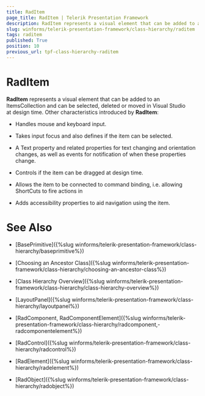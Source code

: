 ```yaml
---
title: RadItem
page_title: RadItem | Telerik Presentation Framework
description: RadItem represents a visual element that can be added to an ItemsCollection and can be selected, deleted or moved in Visual Studio at design time.
slug: winforms/telerik-presentation-framework/class-hierarchy/raditem
tags: raditem
published: True
position: 10
previous_url: tpf-class-hierarchy-raditem
---
```


# RadItem

__RadItem__ represents a visual element that can be added to an ItemsCollection and can be selected, deleted or moved in Visual Studio at design time. Other characteristics introduced by __RadItem__:

* Handles mouse and keyboard input.

* Takes input focus and also defines if the item can be selected.

* A Text property and related properties for text changing and orientation changes, as well as events for notification of when these properties change.

* Controls if the item can be dragged at design time.

* Allows the item to be connected to command binding, i.e. allowing ShortCuts to fire actions in

* Adds accessibility properties to aid navigation using the item.

# See Also
* [BasePrimitive]({%slug winforms/telerik-presentation-framework/class-hierarchy/baseprimitive%})

* [Choosing an Ancestor Class]({%slug winforms/telerik-presentation-framework/class-hierarchy/choosing-an-ancestor-class%})

* [Class Hierarchy Overview]({%slug winforms/telerik-presentation-framework/class-hierarchy/class-hierarchy-overview%})

* [LayoutPanel]({%slug winforms/telerik-presentation-framework/class-hierarchy/layoutpanel%})

* [RadComponent, RadComponentElement]({%slug winforms/telerik-presentation-framework/class-hierarchy/radcomponent,-radcomponentelement%})

* [RadControl]({%slug winforms/telerik-presentation-framework/class-hierarchy/radcontrol%})

* [RadElement]({%slug winforms/telerik-presentation-framework/class-hierarchy/radelement%})

* [RadObject]({%slug winforms/telerik-presentation-framework/class-hierarchy/radobject%})


